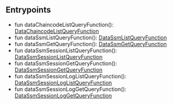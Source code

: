 

## Entrypoints

 - fun dataChaincodeListQueryFunction(): [DataChaincodeListQueryFunction](#list-ssms)
 - fun dataSsmListQueryFunction(): [DataSsmListQueryFunction](#list-ssms)
 - fun dataSsmGetQueryFunction(): [DataSsmGetQueryFunction](#get-ssm)
 - fun dataSsmSessionListQueryFunction(): [DataSsmSessionListQueryFunction](#list-sessions)
 - fun dataSsmSessionGetQueryFunction(): [DataSsmSessionGetQueryFunction](#get-session)
 - fun dataSsmSessionLogListQueryFunction(): [DataSsmSessionLogListQueryFunction](#list-session-logs)
 - fun dataSsmSessionLogGetQueryFunction(): [DataSsmSessionLogGetQueryFunction](#get-session-log)





